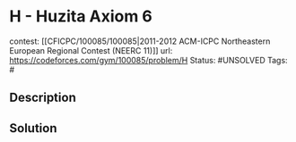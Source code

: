 # H - Huzita Axiom 6

contest: [[CFICPC/100085/100085|2011-2012 ACM-ICPC Northeastern European Regional Contest (NEERC 11)]]
url: https://codeforces.com/gym/100085/problem/H
Status: #UNSOLVED
Tags: #

## Description

## Solution

